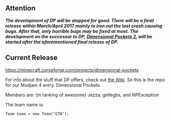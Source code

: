 ## Attention
_**The development of DP will be stopped for good. There will be a final release within March/April 2017 mainly to iron out the last crash causing bugs. After that, only horrible bugs may be fixed at most. The development on the successor to DP, [Dimensional Pockets 2](https://github.com/NPException/Dimensional-Pockets-2), will be started after the aforementioned final release of DP.**_

## Current Release
https://minecraft.curseforge.com/projects/dimensional-pockets

For info about the stuff that DP offers, check out [the Wiki](https://github.com/NPException/Dimensional-Pockets/wiki).
So this is the repo for our Modjam 4 entry. Dimensional Pockets.

Members are: (in ranking of awesome)
Jezza, gellegbs, and NPException

The team name is:
```
Team team = new Team("GTN");
```
